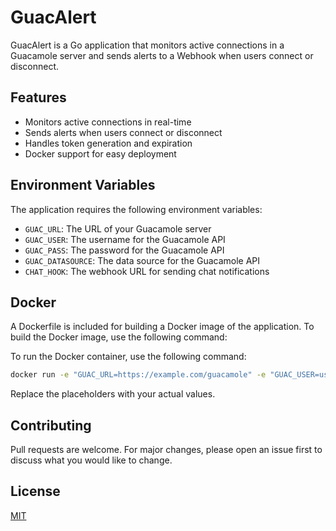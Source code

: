 # GuacAlert

GuacAlert is a Go application that monitors active connections in a Guacamole server and sends alerts to a Webhook when users connect or disconnect.

## Features

- Monitors active connections in real-time
- Sends alerts when users connect or disconnect
- Handles token generation and expiration
- Docker support for easy deployment

## Environment Variables

The application requires the following environment variables:

- `GUAC_URL`: The URL of your Guacamole server
- `GUAC_USER`: The username for the Guacamole API
- `GUAC_PASS`: The password for the Guacamole API
- `GUAC_DATASOURCE`: The data source for the Guacamole API
- `CHAT_HOOK`: The webhook URL for sending chat notifications

## Docker

A Dockerfile is included for building a Docker image of the application. To build the Docker image, use the following command:

To run the Docker container, use the following command:

```bash
docker run -e "GUAC_URL=https://example.com/guacamole" -e "GUAC_USER=username" -e "GUAC_PASS=password" -e "GUAC_DATASOURCE=datasource" -e "CHAT_HOOK=webhook_url" guacalert
```

Replace the placeholders with your actual values.

## Contributing

Pull requests are welcome. For major changes, please open an issue first to discuss what you would like to change.

## License

[MIT](https://choosealicense.com/licenses/mit/)
